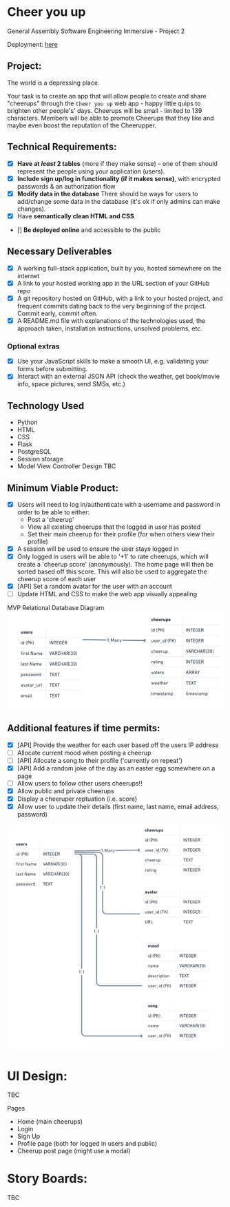 # Cheer you up

General Assembly Software Engineering Immersive - Project 2

Deployment: [here](https://secret-wildwood-49670.herokuapp.com/)

## Project: 

The world is a depressing place.

Your task is to create an app that will allow people to create and share "cheerups" through the `Cheer you up` web app - happy little quips to brighten other people's' days. Cheerups will be small - limited to 139 characters. Members will be able to promote Cheerups that they like and maybe even boost the reputation of the Cheerupper.



## Technical Requirements:
- [x] **Have at *least* 2 tables** (more if they make sense) – one of them should represent the people using your application (users).
- [x] **Include sign up/log in functionality (if it makes sense)**, with encrypted passwords & an authorization flow
- [x] **Modify data in the database** There should be ways for users to add/change some data in the database (it's ok if only admins can make changes).
- [x] Have **semantically clean HTML and CSS**
- [] **Be deployed online** and accessible to the public


## Necessary Deliverables
- [x] A working full-stack application, built by you, hosted somewhere on the internet
- [x] A link to your hosted working app in the URL section of your GitHub repo
- [x] A git repository hosted on GitHub, with a link to your hosted project, and frequent commits dating back to the very beginning of the project. Commit early, commit often.
- [x] A README.md file with explanations of the technologies used, the approach taken, installation instructions, unsolved problems, etc.

### Optional extras
- [x] Use your JavaScript skills to make a smooth UI, e.g. validating your forms before submitting.
- [x] Interact with an external JSON API (check the weather, get book/movie info, space pictures, send SMSs, etc.)

## Technology Used
* Python
* HTML
* CSS
* Flask
* PostgreSQL
* Session storage
* Model View Controller Design
TBC

## Minimum Viable Product:
- [x] Users will need to log in/authenticate with a username and password in order to be able to either:
    * Post a 'cheerup'
    * View all existing cheerups that the logged in user has posted
    * Set their main cheerup for their profile (for when others view their profile)
- [x] A session will be used to ensure the user stays logged in
- [x] Only logged in users will be able to '+1' to rate cheerups, which will create a 'cheerup score' (anonymously). The home page will then be sorted based off this score. This will also be used to aggregate the cheerup score of each user
- [x] [API] Set a random avatar for the user with an account
- [ ] Update HTML and CSS to make the web app visually appealing

MVP Relational Database Diagram
![MVP Relational Diagram](/static/images/readme/mvp.png)


## Additional features if time permits:
- [x] [API] Provide the weather for each user based off the users IP address
- [ ] Allocate current mood when posting a cheerup
- [ ] [API] Allocate a song to their profile ('currently on repeat')
- [x] [API] Add a random joke of the day as an easter egg somewhere on a page 
- [ ] Allow users to follow other users cheerups!!
- [x] Allow public and private cheerups
- [x] Display a cheeruper reptuation (i.e. score)
- [x] Allow user to update their details (first name, last name, email address, password)

![Additional Features Relational Diagram](/static/images/readme/additional-features-db-diagram.png)


# UI Design:
TBC

Pages 
* Home (main cheerups)
* Login 
* Sign Up
* Profile page (both for logged in users and public)
* Cheerup post page (might use a modal)

# Story Boards:
TBC